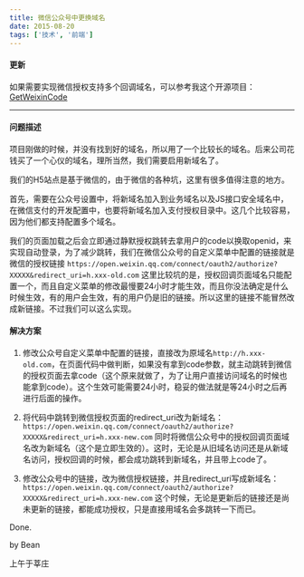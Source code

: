 ```yaml
---
title: 微信公众号中更换域名
date: 2015-08-20
tags: ['技术', '前端']
---
```


#### 更新

如果需要实现微信授权支持多个回调域名，可以参考我这个开源项目：[GetWeixinCode](https://github.com/HADB/GetWeixinCode)

---

#### 问题描述

项目刚做的时候，并没有找到好的域名，所以用了一个比较长的域名。后来公司花钱买了一个心仪的域名，理所当然，我们需要启用新域名了。

我们的H5站点是基于微信的，由于微信的各种坑，这里有很多值得注意的地方。

首先，需要在公众号设置中，将新域名加入到业务域名以及JS接口安全域名中，在微信支付的开发配置中，也要将新域名加入支付授权目录中。这几个比较容易，因为他们都支持配置多个域名。

我们的页面加载之后会立即通过静默授权跳转去拿用户的code以换取openid，来实现自动登录，为了减少跳转，我们在微信公众号的自定义菜单中配置的链接就是微信的授权链接
`https://open.weixin.qq.com/connect/oauth2/authorize?XXXXX&redirect_uri=h.xxx-old.com`
这里比较坑的是，授权回调页面域名只能配置一个，而且自定义菜单的修改最慢要24小时才能生效，而且你没法确定是什么时候生效，有的用户会生效，有的用户仍是旧的链接。所以这里的链接不能冒然改成新链接。不过我们可以这么实现。

#### 解决方案

1. 修改公众号自定义菜单中配置的链接，直接改为原域名`http://h.xxx-old.com`，在页面代码中做判断，如果没有拿到code参数，就主动跳转到微信的授权页面去拿code（这个原来就做了，为了让用户直接访问域名的时候也能拿到code）。这个生效可能需要24小时，稳妥的做法就是等24小时之后再进行后面的操作。

2. 将代码中跳转到微信授权页面的redirect_uri改为新域名：
`https://open.weixin.qq.com/connect/oauth2/authorize?XXXXX&redirect_uri=h.xxx-new.com`
同时将微信公众号中的授权回调页面域名改为新域名（这个是立即生效的）。这时，无论是从旧域名访问还是从新域名访问，授权回调的时候，都会成功跳转到新域名，并且带上code了。

3. 修改公众号中的链接，改为微信授权链接，并且redirect_uri写成新域名：
`https://open.weixin.qq.com/connect/oauth2/authorize?XXXXX&redirect_uri=h.xxx-new.com`
这个时候，无论是更新后的链接还是尚未更新的链接，都能成功授权，只是直接用域名会多跳转一下而已。

Done.

by Bean

上午于莘庄
